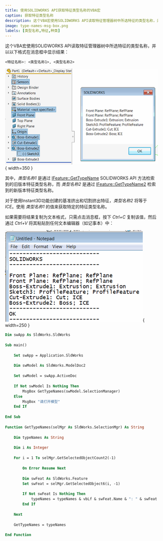 ```yaml
---
title: 使用SOLIDWORKS API获取特征类型名称的VBA宏
caption: 获取特征类型名称
description: 这个VBA宏使用SOLIDWORKS API读取特征管理器树中所选特征的类型名称，并以以下格式在消息框中显示结果：
image: type-names-msg-box.png
labels: [类型名称,特征,种类]
---
```


这个VBA宏使用SOLIDWORKS API读取特征管理器树中所选特征的类型名称，并以以下格式在消息框中显示结果：

~~~
<特征名称>: <类型名称1>, <类型名称2>
~~~

![在消息框中显示所选特征的类型名称](type-names-msg-box.png){ width=350 }

其中，*类型名称1* 是通过 [IFeature::GetTypeName](https://help.solidworks.com/2016/english/api/sldworksapi/solidworks.interop.sldworks~solidworks.interop.sldworks.ifeature~gettypename.html) SOLIDWORKS API 方法检索到的旧版本特征类型名称，而 *类型名称2* 是通过 [IFeature::GetTypeName2](https://help.solidworks.com/2016/english/api/sldworksapi/solidworks.interop.sldworks~solidworks.interop.sldworks.ifeature~gettypename2.html) 检索到的新版本特征类型名称。

对于使用Instant3D功能创建的基准挤出和切割挤出特征，*类型名称2* 将等于 *ICE*。使用 *类型名称1* 的值来获取特定的特征类型名称。

如果需要将结果复制为文本格式，只需点击消息框，按下 *Ctrl+C* 复制该值，然后通过 *Ctrl+V* 将其粘贴到任何文本编辑器（如记事本）中：

![将特征类型名称复制到记事本](type-name-msg-clipboard.png){ width=250 }

```vb
Dim swApp As SldWorks.SldWorks

Sub main()

    Set swApp = Application.SldWorks
    
    Dim swModel As SldWorks.ModelDoc2
    
    Set swModel = swApp.ActiveDoc
    
    If Not swModel Is Nothing Then
        MsgBox GetTypeNames(swModel.SelectionManager)
    Else
        MsgBox "请打开模型"
    End If
    
End Sub

Function GetTypeNames(selMgr As SldWorks.SelectionMgr) As String
    
    Dim typeNames As String
    
    Dim i As Integer
    
    For i = 1 To selMgr.GetSelectedObjectCount2(-1)
        
        On Error Resume Next
        
        Dim swFeat As SldWorks.Feature
        Set swFeat = selMgr.GetSelectedObject6(i, -1)
        
        If Not swFeat Is Nothing Then
            typeNames = typeNames & vbLf & swFeat.Name & ": " & swFeat.GetTypeName() & "; " & swFeat.GetTypeName2
        End If
        
    Next
    
    GetTypeNames = typeNames
    
End Function
```

